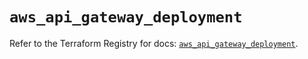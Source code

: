 # `aws_api_gateway_deployment`

Refer to the Terraform Registry for docs: [`aws_api_gateway_deployment`](https://registry.terraform.io/providers/hashicorp/aws/5.88.0/docs/resources/api_gateway_deployment).
